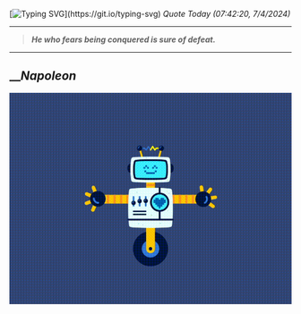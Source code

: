 [![Typing SVG](https://readme-typing-svg.herokuapp.com?font=Press+Start+2P&color=C2F784&size=35&width=900&height=100&lines=Hello+World%2C+I'm+Hung+!)](https://git.io/typing-svg) 
_Quote Today (07:42:20, 7/4/2024)_
___
>**_He who fears being conquered is sure of defeat._**
___

## __**_Napoleon_**

![RobotDance](src/assets/images/robot-dancing-dribble.gif?style=center)

